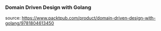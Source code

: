 ### Domain Driven Design with Golang

source: https://www.packtpub.com/product/domain-driven-design-with-golang/9781804613450
